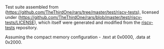 Test suite assembled from (https://github.com/TheThirdOne/rars/tree/master/test/riscv-tests), licensed under (https://github.com/TheThirdOne/rars/blob/master/test/riscv-tests/LICENSE),
 which itself were generated and modified from the [riscv-tests](https://github.com/riscv/riscv-tests) repository.

Assuming the compact memory configuration - .text at 0x0000, .data at 0x2000.

